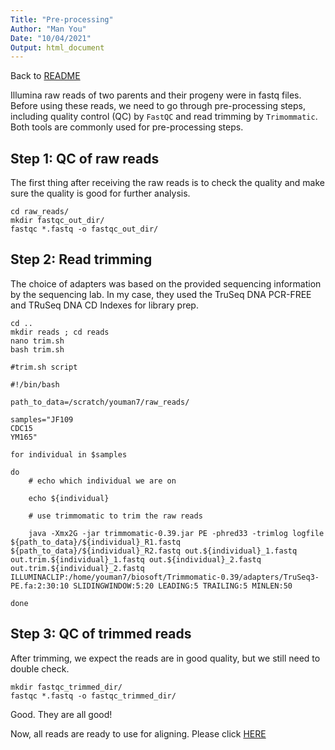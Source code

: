 ```yaml
---
Title: "Pre-processing"
Author: "Man You"
Date: "10/04/2021"
Output: html_document
---
```

Back to [README](README.md)

Illumina raw reads of two parents and their progeny were in fastq files. Before using these reads, we need to go through pre-processing steps, including quality control (QC) by ```FastQC``` and read trimming by ```Trimommatic```. Both tools are commonly used for pre-processing steps.

## Step 1: QC of raw reads

The first thing after receiving the raw reads is to check the quality and make sure the quality is good for further analysis.

```{bash}
cd raw_reads/
mkdir fastqc_out_dir/
fastqc *.fastq -o fastqc_out_dir/
```

## Step 2: Read trimming

The choice of adapters was based on the provided sequencing information by the sequencing lab. In my case, they used the TruSeq DNA PCR-FREE and TRuSeq DNA CD Indexes for library prep.

```{bash}
cd ..
mkdir reads ; cd reads
nano trim.sh
bash trim.sh
```

```{bash}
#trim.sh script

#!/bin/bash

path_to_data=/scratch/youman7/raw_reads/

samples="JF109
CDC15
YM165"

for individual in $samples

do
    # echo which individual we are on 
    
    echo ${individual}
    
    # use trimmomatic to trim the raw reads
    
    java -Xmx2G -jar trimmomatic-0.39.jar PE -phred33 -trimlog logfile 
${path_to_data}/${individual}_R1.fastq ${path_to_data}/${individual}_R2.fastq out.${individual}_1.fastq out.trim.${individual}_1.fastq out.${individual}_2.fastq out.trim.${individual}_2.fastq ILLUMINACLIP:/home/youman7/biosoft/Trimmomatic-0.39/adapters/TruSeq3-PE.fa:2:30:10 SLIDINGWINDOW:5:20 LEADING:5 TRAILING:5 MINLEN:50

done
```

## Step 3: QC of trimmed reads

After trimming, we expect the reads are in good quality, but we still need to double check. 

```{bash}
mkdir fastqc_trimmed_dir/
fastqc *.fastq -o fastqc_trimmed_dir/
```

Good. They are all good!

Now, all reads are ready to use for aligning. Please click [HERE](2_mapping.md)
